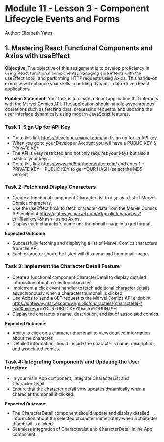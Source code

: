 # Module 11 - Lesson 3 - Component Lifecycle Events and Forms
Author: Elizabeth Yates

## 1. Mastering React Functional Components and Axios with useEffect

**Objective**: The objective of this assignment is to develop proficiency in using React functional components, managing side effects with the useEffect hook, and performing HTTP requests using Axios. This hands-on exercise will enhance your skills in building dynamic, data-driven React applications.

**Problem Statement**: Your task is to create a React application that interacts with the Marvel Comics API. The application should handle asynchronous operations such as fetching data, processing requests, and updating the user interface dynamically using modern JavaScript features.

### Task 1: Sign Up for API Key

- Go to this link https://developer.marvel.com/ and sign up for an API key. 
- When you go to your Developer Account you will have a PUBLIC KEY & PRIVATE KEY
- The API is very restricted and not only requires your keys but also a hash of your keys. 
- Go to this link https://www.md5hashgenerator.com/ and enter 1 + PRIVATE KEY + PUBLIC KEY to get YOUR HASH (select the MD5 version)

### Task 2: Fetch and Display Characters

- Create a functional component CharacterList to display a list of Marvel Comics characters.
- Use the useEffect hook to fetch character data from the Marvel Comics API endpoint https://gateway.marvel.com/v1/public/characters?ts=1&apikey=<YOURPUBLICKEY>&hash=<YOURHASH> using Axios.
- Display each character's name and thumbnail image in a grid format.

**Expected Outcome**:
- Successfully fetching and displaying a list of Marvel Comics characters from the API.
- Each character should be listed with its name and thumbnail image.

### Task 3: Implement the Character Detail Feature

- Create a functional component CharacterDetail to display detailed information about a selected character.
- Implement a click event handler to fetch additional character details asynchronously when a character thumbnail is clicked.
- Use Axios to send a GET request to the Marvel Comics API endpoint https://gateway.marvel.com/v1/public/characters/{characterId}?ts=1&apikey=<YOURPUBLICKEY&hash=YOURHASH.
- Display the character's name, description, and list of associated comics.

**Expected Outcome**:
- Ability to click on a character thumbnail to view detailed information about the character.
- Detailed information should include the character's name, description, and associated comics.

### Task 4: Integrating Components and Updating the User Interface

- In your main App component, integrate CharacterList and CharacterDetail.
- Ensure that the character detail view updates dynamically when a character thumbnail is clicked.

**Expected Outcome**:
- The CharacterDetail component should update and display detailed information about the selected character immediately when a character thumbnail is clicked.
- Seamless integration of CharacterList and CharacterDetail in the App component.